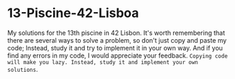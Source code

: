 # 13-Piscine-42-Lisboa
My solutions for the 13th piscine in 42 Lisbon.
It's worth remembering that there are several ways to solve a problem, so don't just copy and paste my code; 
Instead, study it and try to implement it in your own way.
And if you find any errors in my code, I would appreciate your feedback.
`Copying code will make you lazy. Instead, study it and implement your own solutions`.

